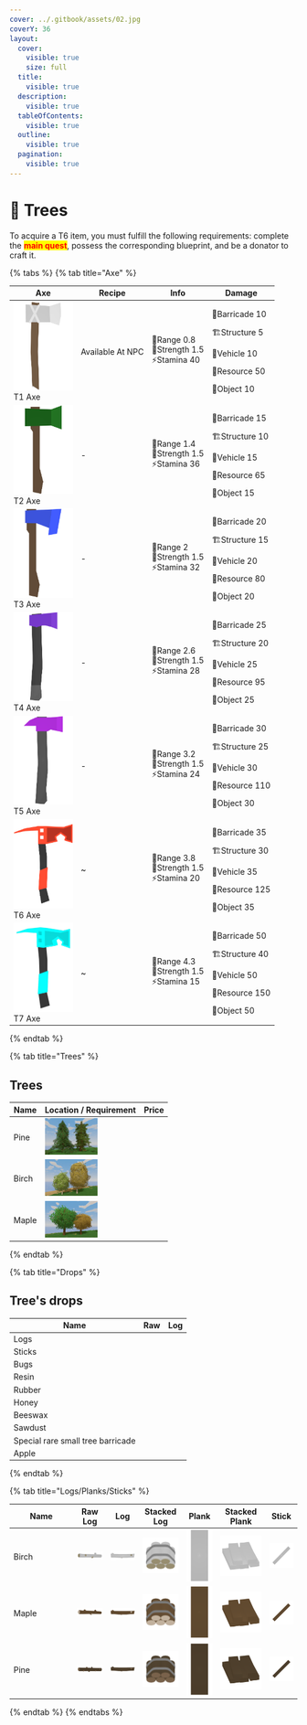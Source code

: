 ```yaml
---
cover: ../.gitbook/assets/02.jpg
coverY: 36
layout:
  cover:
    visible: true
    size: full
  title:
    visible: true
  description:
    visible: true
  tableOfContents:
    visible: true
  outline:
    visible: true
  pagination:
    visible: true
---
```


# 🌳 Trees

To acquire a T6 item, you must fulfill the following requirements: complete the <mark style="color:red;">**main quest**</mark>, possess the corresponding blueprint, and be a donator to craft it.

{% tabs %}
{% tab title="Axe" %}
<table><thead><tr><th width="103.66666666666666">Axe</th><th>Recipe</th><th>Info</th><th>Damage</th></tr></thead><tbody><tr><td><img src="../.gitbook/assets/T1Axe_12500.png" alt="">T1 Axe</td><td>Available At NPC</td><td>🏹Range 0.8 <br>💪Strength 1.5 <br>⚡Stamina 40</td><td><p>🚧Barricade 10 </p><p>🏗️Structure 5 </p><p>🚗Vehicle 10 </p><p>🌳Resource 50 </p><p>🏢Object 10</p></td></tr><tr><td><img src="../.gitbook/assets/T2Axe_12501.png" alt="">T2 Axe</td><td>-</td><td>🏹Range 1.4<br>💪Strength 1.5 <br>⚡Stamina 36</td><td><p>🚧Barricade 15 </p><p>🏗️Structure 10</p><p>🚗Vehicle 15 </p><p>🌳Resource 65 </p><p>🏢Object 15</p></td></tr><tr><td><img src="../.gitbook/assets/T3Axe_12502.png" alt="">T3 Axe</td><td>-</td><td>🏹Range 2 <br>💪Strength 1.5 <br>⚡Stamina 32</td><td><p>🚧Barricade 20 </p><p>🏗️Structure 15 </p><p>🚗Vehicle 20 </p><p>🌳Resource 80 </p><p>🏢Object 20</p></td></tr><tr><td><img src="../.gitbook/assets/T4Axe_12503.png" alt=""><br>T4 Axe</td><td>-</td><td>🏹Range 2.6<br>💪Strength 1.5 <br>⚡Stamina 28</td><td><p>🚧Barricade 25 </p><p>🏗️Structure 20 </p><p>🚗Vehicle 25 </p><p>🌳Resource 95 </p><p>🏢Object 25</p></td></tr><tr><td><img src="../.gitbook/assets/T5Axe_12504.png" alt="">T5 Axe</td><td>-</td><td>🏹Range 3.2 <br>💪Strength 1.5 <br>⚡Stamina 24</td><td><p>🚧Barricade 30 </p><p>🏗️Structure 25 </p><p>🚗Vehicle 30 </p><p>🌳Resource 110 </p><p>🏢Object 30</p></td></tr><tr><td><img src="../.gitbook/assets/T6Axe_12505.png" alt="">T6 Axe</td><td>~</td><td>🏹Range 3.8<br>💪Strength 1.5 <br>⚡Stamina 20</td><td><p>🚧Barricade 35</p><p>🏗️Structure 30 </p><p>🚗Vehicle 35 </p><p>🌳Resource 125</p><p>🏢Object 35</p></td></tr><tr><td><img src="../.gitbook/assets/image (3).png" alt="">T7 Axe</td><td>~</td><td>🏹Range 4.3<br>💪Strength 1.5 <br>⚡Stamina 15</td><td><p>🚧Barricade 50</p><p>🏗️Structure 40</p><p>🚗Vehicle 50 </p><p>🌳Resource 150</p><p>🏢Object 50</p></td></tr></tbody></table>


{% endtab %}

{% tab title="Trees" %}
## Trees

| Name   | Location / Requirement                    | Price |
| ------ | ----------------------------------------- | ----- |
| Pine   | ![](<../.gitbook/assets/image (100).png>) |       |
| Birch  | ![](<../.gitbook/assets/image (75).png>)  |       |
| Maple  | ![](<../.gitbook/assets/image (59).png>)  |       |
{% endtab %}

{% tab title="Drops" %}
## Tree's drops

| Name                              | Raw | Log |
| --------------------------------- | --- | --- |
| Logs                              |     |     |
| Sticks                            |     |     |
| Bugs                              |     |     |
| Resin                             |     |     |
| Rubber                            |     |     |
| Honey                             |     |     |
| Beeswax                           |     |     |
| Sawdust                           |     |     |
| Special rare small tree barricade |     |     |
| Apple                             |     |     |
{% endtab %}

{% tab title="Logs/Planks/Sticks" %}


<table><thead><tr><th width="97">Name</th><th>Raw Log</th><th>Log</th><th>Stacked Log</th><th>Plank</th><th>Stacked Plank</th><th>Stick</th></tr></thead><tbody><tr><td>Birch </td><td><img src="../.gitbook/assets/RawLog_Birch_42270.png" alt=""></td><td><img src="../.gitbook/assets/Log_Birch_10751.png" alt=""></td><td><img src="../.gitbook/assets/Log_Birch10_49115.png" alt=""></td><td><img src="../.gitbook/assets/Plank_Birch_62.png" alt=""></td><td><img src="../.gitbook/assets/Plank_Birch_10731.png" alt=""></td><td><img src="../.gitbook/assets/Stick_Birch_38.png" alt=""></td></tr><tr><td>Maple </td><td><img src="../.gitbook/assets/RawLog_Maple_42268.png" alt=""></td><td><img src="../.gitbook/assets/Log_Maple_10754.png" alt=""></td><td><img src="../.gitbook/assets/Log_Maple10_49117.png" alt=""></td><td><img src="../.gitbook/assets/Plank_Maple_61.png" alt=""></td><td><img src="../.gitbook/assets/Plank_Maple_10734.png" alt=""></td><td><img src="../.gitbook/assets/Stick_Maple_40.png" alt=""></td></tr><tr><td>Pine </td><td><img src="../.gitbook/assets/RawLog_Pine_42272 (1).png" alt=""></td><td><img src="../.gitbook/assets/Log_Pine_10756.png" alt=""></td><td><img src="../.gitbook/assets/Log_Pine10_49119.png" alt=""></td><td><img src="../.gitbook/assets/Plank_Pine_63.png" alt=""></td><td><img src="../.gitbook/assets/Plank_Pine_10736.png" alt=""></td><td><img src="../.gitbook/assets/Stick_Pine_42.png" alt=""></td></tr></tbody></table>
{% endtab %}
{% endtabs %}

